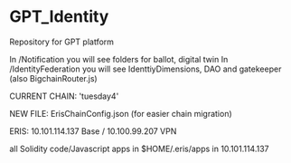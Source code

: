 # GPT_Identity
Repository for GPT platform

In /Notification you will see folders for ballot, digital twin
In /IdentityFederation you will see IdenttiyDimensions, DAO and gatekeeper (also BigchainRouter.js)

CURRENT CHAIN: 'tuesday4'

NEW FILE: ErisChainConfig.json (for easier chain migration)

ERIS:
    10.101.114.137 Base / 10.100.99.207 VPN

all Solidity code/Javascript apps in $HOME/.eris/apps in 10.101.114.137
